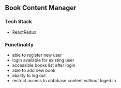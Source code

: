 ## Book Content Manager

### Tech Stack

- ReactRedux

### Functinality

- able to register new user
- login available for existing user
- accessible books list after login
- able to add new book
- abality to log out
- restrict access to database content without loged in
